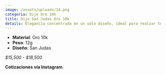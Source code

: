 ```yaml
---
image: /assets/uploads/14.png
categoria: Dije Oro 10k
title: Dije San Judas Oro 10k
details: Elegancia concentrada en un solo diseño, ideal para realzar tu cadena favorita
---
```

* **Material**: Oro 10k
* **Peso**: 12g
* **Diseño**: San Judas

*$﻿15,500 - $18,500*

**Cotizaciones vía Instagram**
